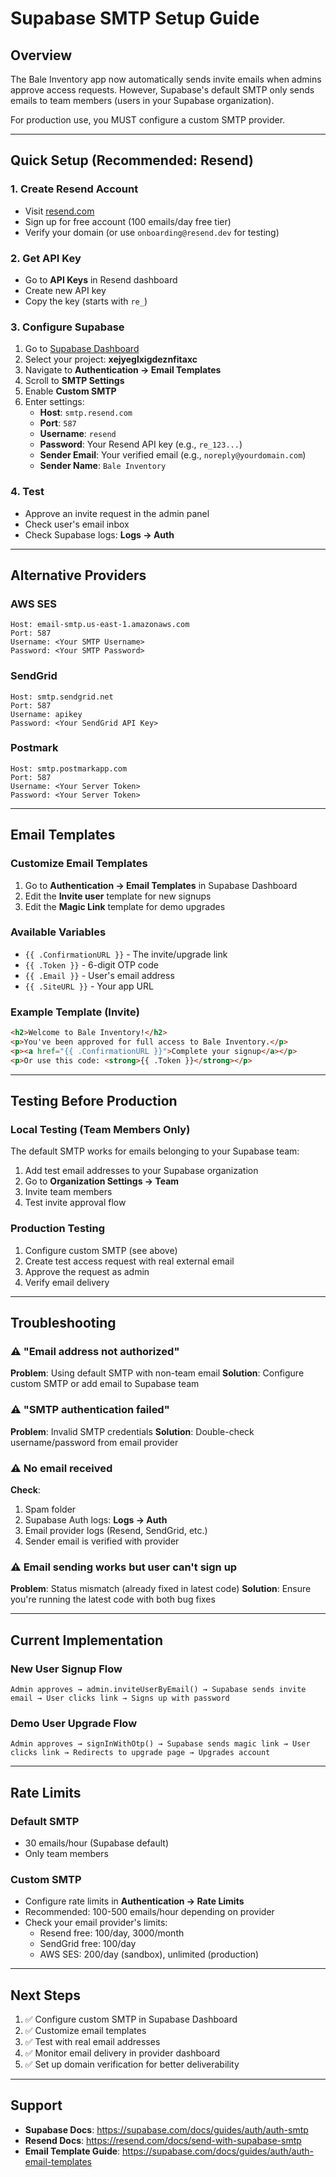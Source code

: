 # Supabase SMTP Setup Guide

## Overview

The Bale Inventory app now automatically sends invite emails when admins approve access requests. However, Supabase's default SMTP only sends emails to team members (users in your Supabase organization).

For production use, you MUST configure a custom SMTP provider.

---

## Quick Setup (Recommended: Resend)

### 1. Create Resend Account
- Visit [resend.com](https://resend.com)
- Sign up for free account (100 emails/day free tier)
- Verify your domain (or use `onboarding@resend.dev` for testing)

### 2. Get API Key
- Go to **API Keys** in Resend dashboard
- Create new API key
- Copy the key (starts with `re_`)

### 3. Configure Supabase
1. Go to [Supabase Dashboard](https://supabase.com/dashboard)
2. Select your project: **xejyeglxigdeznfitaxc**
3. Navigate to **Authentication → Email Templates**
4. Scroll to **SMTP Settings**
5. Enable **Custom SMTP**
6. Enter settings:
   - **Host**: `smtp.resend.com`
   - **Port**: `587`
   - **Username**: `resend`
   - **Password**: Your Resend API key (e.g., `re_123...`)
   - **Sender Email**: Your verified email (e.g., `noreply@yourdomain.com`)
   - **Sender Name**: `Bale Inventory`

### 4. Test
- Approve an invite request in the admin panel
- Check user's email inbox
- Check Supabase logs: **Logs → Auth**

---

## Alternative Providers

### AWS SES
```
Host: email-smtp.us-east-1.amazonaws.com
Port: 587
Username: <Your SMTP Username>
Password: <Your SMTP Password>
```

### SendGrid
```
Host: smtp.sendgrid.net
Port: 587
Username: apikey
Password: <Your SendGrid API Key>
```

### Postmark
```
Host: smtp.postmarkapp.com
Port: 587
Username: <Your Server Token>
Password: <Your Server Token>
```

---

## Email Templates

### Customize Email Templates
1. Go to **Authentication → Email Templates** in Supabase Dashboard
2. Edit the **Invite user** template for new signups
3. Edit the **Magic Link** template for demo upgrades

### Available Variables
- `{{ .ConfirmationURL }}` - The invite/upgrade link
- `{{ .Token }}` - 6-digit OTP code
- `{{ .Email }}` - User's email address
- `{{ .SiteURL }}` - Your app URL

### Example Template (Invite)
```html
<h2>Welcome to Bale Inventory!</h2>
<p>You've been approved for full access to Bale Inventory.</p>
<p><a href="{{ .ConfirmationURL }}">Complete your signup</a></p>
<p>Or use this code: <strong>{{ .Token }}</strong></p>
```

---

## Testing Before Production

### Local Testing (Team Members Only)
The default SMTP works for emails belonging to your Supabase team:
1. Add test email addresses to your Supabase organization
2. Go to **Organization Settings → Team**
3. Invite team members
4. Test invite approval flow

### Production Testing
1. Configure custom SMTP (see above)
2. Create test access request with real external email
3. Approve the request as admin
4. Verify email delivery

---

## Troubleshooting

### ⚠️ "Email address not authorized"
**Problem**: Using default SMTP with non-team email
**Solution**: Configure custom SMTP or add email to Supabase team

### ⚠️ "SMTP authentication failed"
**Problem**: Invalid SMTP credentials
**Solution**: Double-check username/password from email provider

### ⚠️ No email received
**Check**:
1. Spam folder
2. Supabase Auth logs: **Logs → Auth**
3. Email provider logs (Resend, SendGrid, etc.)
4. Sender email is verified with provider

### ⚠️ Email sending works but user can't sign up
**Problem**: Status mismatch (already fixed in latest code)
**Solution**: Ensure you're running the latest code with both bug fixes

---

## Current Implementation

### New User Signup Flow
```
Admin approves → admin.inviteUserByEmail() → Supabase sends invite email → User clicks link → Signs up with password
```

### Demo User Upgrade Flow
```
Admin approves → signInWithOtp() → Supabase sends magic link → User clicks link → Redirects to upgrade page → Upgrades account
```

---

## Rate Limits

### Default SMTP
- 30 emails/hour (Supabase default)
- Only team members

### Custom SMTP
- Configure rate limits in **Authentication → Rate Limits**
- Recommended: 100-500 emails/hour depending on provider
- Check your email provider's limits:
  - Resend free: 100/day, 3000/month
  - SendGrid free: 100/day
  - AWS SES: 200/day (sandbox), unlimited (production)

---

## Next Steps

1. ✅ Configure custom SMTP in Supabase Dashboard
2. ✅ Customize email templates
3. ✅ Test with real email addresses
4. ✅ Monitor email delivery in provider dashboard
5. ✅ Set up domain verification for better deliverability

---

## Support

- **Supabase Docs**: https://supabase.com/docs/guides/auth/auth-smtp
- **Resend Docs**: https://resend.com/docs/send-with-supabase-smtp
- **Email Template Guide**: https://supabase.com/docs/guides/auth/auth-email-templates
